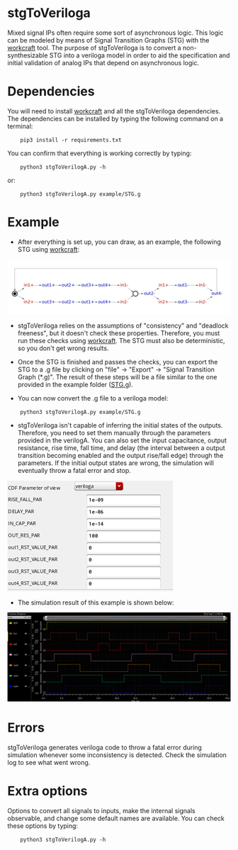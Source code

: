 # stgToVeriloga

Mixed signal IPs often require some sort of asynchronous logic. This logic can be modeled by means of Signal Transition Graphs (STG) with the [workcraft](https://workcraft.org/) tool. The purpose of stgToVeriloga is to convert a non-synthesizable STG into a veriloga model in order to aid the specification and initial validation of analog IPs that depend on asynchronous logic. 

# Dependencies 

You will need to install [workcraft](https://workcraft.org/) and all the stgToVeriloga dependencies.
The dependencies can be installed by typing the following command on a terminal:

```
    pip3 install -r requirements.txt
```

You can confirm that everything is working correctly by typing:

```
    python3 stgToVerilogA.py -h 
```

or:

```
    python3 stgToVerilogA.py example/STG.g
```

# Example

- After everything is set up, you can draw, as an example, the following STG using [workcraft](https://workcraft.org/):

![plot](./example/stg.png)

- stgToVeriloga relies on the assumptions of "consistency" and "deadlock freeness", but it doesn't check these properties. Therefore, you must run these checks using [workcraft](https://workcraft.org/). The STG must also be deterministic, so you don't get wrong results.

- Once the STG is finished and passes the checks, you can export the STG to a .g file by clicking on "file" -> "Export" -> "Signal Transition Graph (*.g)". The result of these steps will be a file similar to the one provided in the example folder ([STG.g](./example/STG.g)).

- You can now convert the .g file to a veriloga model:

```
    python3 stgToVerilogA.py example/STG.g
```

- stgToVeriloga isn't capable of inferring the initial states of the outputs. Therefore, you need to set them manually through the parameters provided in the verilogA. You can also set the input capacitance, output resistance, rise time, fall time, and delay (the interval between a output transition becoming enabled and the output rise/fall edge) through the parameters. If the initial output states are wrong, the simulation will eventually throw a fatal error and stop.

![plot](./example/param.png)


- The simulation result of this example is shown below:

![plot](./test/wave.png)

# Errors 

stgToVeriloga generates veriloga code to throw a fatal error during simulation whenever some inconsistency is detected. Check the simulation log to see what went wrong. 

# Extra options

Options to convert all signals to inputs, make the internal signals observable, and change some default names are available. You can check these options by typing:

```
    python3 stgToVerilogA.py -h 
```



















